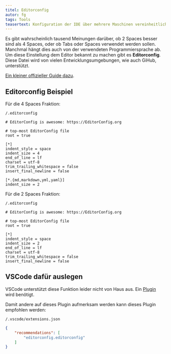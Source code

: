 ```yaml
---
titel: Editorconfig
autor: fg
tags: Tools
teasertext: Konfiguration der IDE über mehrere Maschinen vereinheitlichen
---
```


Es gibt wahrscheinlich tausend Meinungen darüber, ob 2 Spaces besser sind als 4 Spaces, oder ob Tabs oder Spaces verwendet werden sollen. Manchmal hängt dies auch von der verwendeten Programmiersprache ab. Um diese Einstellung dem Editor bekannt zu machen gibt es **Editorconfig**. Diese Datei wird von vielen Entwicklungsumgebungen, wie auch GiHub, unterstützt.

[Ein kleiner offizieller Guide dazu](https://editorconfig.org/).

## Editorconfig Beispiel

Für die 4 Spaces Fraktion:

`/.editorconfig`

```
# EditorConfig is awesome: https://EditorConfig.org

# top-most EditorConfig file
root = true

[*]
indent_style = space
indent_size = 4
end_of_line = lf
charset = utf-8
trim_trailing_whitespace = false
insert_final_newline = false

[*.{md,markdown,yml,yaml}]
indent_size = 2
```

Für die 2 Spaces Fraktion:

`/.editorconfig`

```
# EditorConfig is awesome: https://EditorConfig.org

# top-most EditorConfig file
root = true

[*]
indent_style = space
indent_size = 2
end_of_line = lf
charset = utf-8
trim_trailing_whitespace = false
insert_final_newline = false
```


## VSCode dafür auslegen
VSCode unterstützt diese Funktion leider nicht von Haus aus. Ein [Plugin](https://marketplace.visualstudio.com/items?itemName=EditorConfig.EditorConfig) wird benötigt.

Damit andere auf dieses Plugin aufmerksam werden kann dieses Plugin empfohlen werden:

`/.vscode/extensions.json`

```json
{
    "recommendations": [
        "editorconfig.editorconfig"
    ]
}
```
